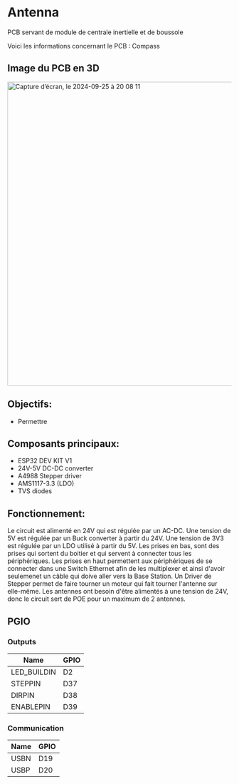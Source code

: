 # Antenna
PCB servant de module de centrale inertielle et de boussole

Voici les informations concernant le PCB : Compass

## Image du PCB en 3D
<img width="682" alt="Capture d’écran, le 2024-09-25 à 20 08 11" src="https://github.com/user-attachments/assets/9aff4c2e-3dd0-4822-af0d-dab2a5f7f2c7">



## Objectifs:
* Permettre 


## Composants principaux:
* ESP32 DEV KIT V1
* 24V-5V DC-DC converter
* A4988 Stepper driver
* AMS1117-3.3 (LDO)
* TVS diodes

## Fonctionnement:
Le circuit est alimenté en 24V qui est régulée par un AC-DC.
Une tension de 5V est régulée par un Buck converter à partir du 24V.
Une tension de 3V3 est régulée par un LDO utilisé à partir du 5V.
Les prises en bas, sont des prises qui sortent du boitier et qui servent à connecter tous les périphériques.
Les prises en haut permettent aux périphériques de se connecter dans une Switch Ethernet afin de les multiplexer et ainsi d'avoir seulemenet un câble qui doive aller vers la Base Station.
Un Driver de Stepper permet de faire tourner un moteur qui fait tourner l'antenne sur elle-même.
Les antennes ont besoin d'être alimentés à une tension de 24V, donc le circuit sert de POE pour un maximum de 2 antennes.

## PGIO
### Outputs

Name         | GPIO
---          | ---
LED_BUILDIN  | D2
STEPPIN      | D37
DIRPIN       | D38
ENABLEPIN    | D39

### Communication

Name    | GPIO
---     | ---
USBN    | D19
USBP    | D20
